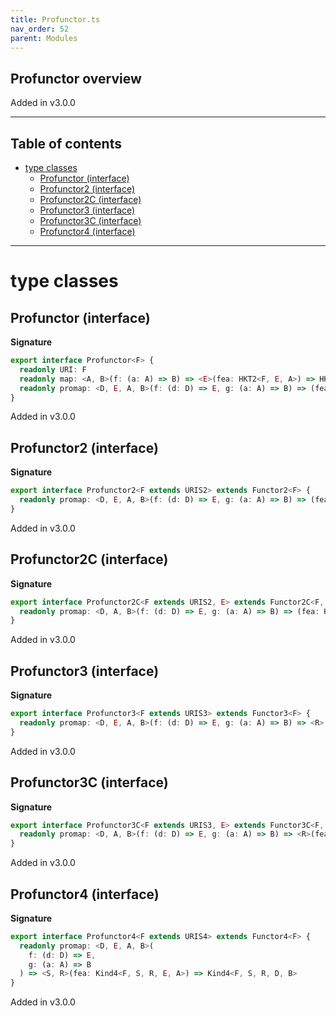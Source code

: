 ```yaml
---
title: Profunctor.ts
nav_order: 52
parent: Modules
---
```


## Profunctor overview

Added in v3.0.0

---

<h2 class="text-delta">Table of contents</h2>

- [type classes](#type-classes)
  - [Profunctor (interface)](#profunctor-interface)
  - [Profunctor2 (interface)](#profunctor2-interface)
  - [Profunctor2C (interface)](#profunctor2c-interface)
  - [Profunctor3 (interface)](#profunctor3-interface)
  - [Profunctor3C (interface)](#profunctor3c-interface)
  - [Profunctor4 (interface)](#profunctor4-interface)

---

# type classes

## Profunctor (interface)

**Signature**

```ts
export interface Profunctor<F> {
  readonly URI: F
  readonly map: <A, B>(f: (a: A) => B) => <E>(fea: HKT2<F, E, A>) => HKT<F, B>
  readonly promap: <D, E, A, B>(f: (d: D) => E, g: (a: A) => B) => (fea: HKT2<F, E, A>) => HKT2<F, D, B>
}
```

Added in v3.0.0

## Profunctor2 (interface)

**Signature**

```ts
export interface Profunctor2<F extends URIS2> extends Functor2<F> {
  readonly promap: <D, E, A, B>(f: (d: D) => E, g: (a: A) => B) => (fea: Kind2<F, E, A>) => Kind2<F, D, B>
}
```

Added in v3.0.0

## Profunctor2C (interface)

**Signature**

```ts
export interface Profunctor2C<F extends URIS2, E> extends Functor2C<F, E> {
  readonly promap: <D, A, B>(f: (d: D) => E, g: (a: A) => B) => (fea: Kind2<F, E, A>) => Kind2<F, D, B>
}
```

Added in v3.0.0

## Profunctor3 (interface)

**Signature**

```ts
export interface Profunctor3<F extends URIS3> extends Functor3<F> {
  readonly promap: <D, E, A, B>(f: (d: D) => E, g: (a: A) => B) => <R>(fea: Kind3<F, R, E, A>) => Kind3<F, R, D, B>
}
```

Added in v3.0.0

## Profunctor3C (interface)

**Signature**

```ts
export interface Profunctor3C<F extends URIS3, E> extends Functor3C<F, E> {
  readonly promap: <D, A, B>(f: (d: D) => E, g: (a: A) => B) => <R>(fea: Kind3<F, R, E, A>) => Kind3<F, R, D, B>
}
```

Added in v3.0.0

## Profunctor4 (interface)

**Signature**

```ts
export interface Profunctor4<F extends URIS4> extends Functor4<F> {
  readonly promap: <D, E, A, B>(
    f: (d: D) => E,
    g: (a: A) => B
  ) => <S, R>(fea: Kind4<F, S, R, E, A>) => Kind4<F, S, R, D, B>
}
```

Added in v3.0.0
